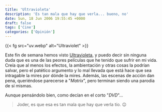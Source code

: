 ```yaml
---
title: 'Ultravioleta'
description: 'Es tan mala que hay que verla... bueno, no'
date: Sun, 18 Jun 2006 19:55:45 +0000
draft: false
tags: ['Cine']
categories: ['Opinión']
---
```


{{< fg src="uv.webp" alt="Ultraviolet" >}}

Este fin de semana hemos visto [Ultravioleta](http://www.imdb.com/title/tt0370032/), y puedo decir sin ninguna duda que es una de las peores películas que he tenido que sufrir en mi vida. Creía que al menos los efectos, la ambientación y otras cosas la podrían salvar, pero el patético argumento y lo mal llevada que está hace que sea intragable la mires por dónde la mires. Además, las escenas de acción dan pena, queriéndose parecerse a "_Matrix_", pero terminan siendo una parodia de sí mismas.

Aunque pensándolo bien, como decían en el corto "_DVD_"...

> Joder, es que esa es tan mala que hay que verla tío. :wink: